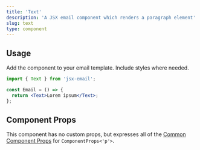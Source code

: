 ```yaml
---
title: 'Text'
description: 'A JSX email component which renders a paragraph element'
slug: text
type: component
---
```


<!--@include: @/include/header.md-->

<!--@include: @/include/install.md-->

## Usage

Add the component to your email template. Include styles where needed.

```jsx
import { Text } from 'jsx-email';

const Email = () => {
  return <Text>Lorem ipsum</Text>;
};
```

## Component Props

This component has no custom props, but expresses all of the [Common Component Props](https://react.dev/reference/react-dom/components/common) for `ComponentProps<'p'>`.
